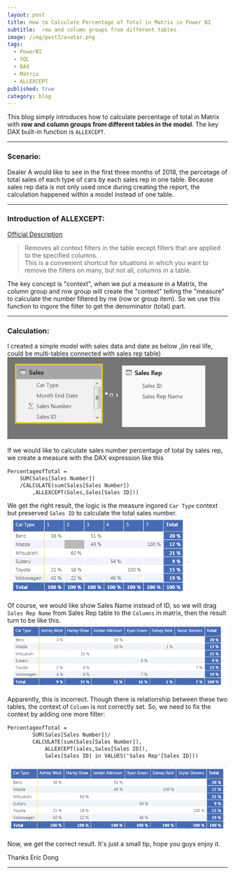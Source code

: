 ```yaml
---
layout: post
title: How to Calculate Percentage of Total in Matrix in Power BI
subtitle:  row and column groups from different tables
image: /img/post3/avatar.png
tags:
  - PowerBI
  - SQL
  - DAX
  - Matrix
  - ALLEXCEPT
published: true
category: blog
---
```


This blog simply introduces how to calculate percentage of total in Matrix with **row and column groups from different tables in the model**.  The key DAX built-in function is ``ALLEXCEPT``.

---

### Scenario:

Dealer A would like to see in the first three months of 2018, the percetage of total sales of each type of cars by each sales rep in one table. Because sales rep data is not only used once during creating the report, the calculation happened within a model instead of one table.

---

### Introduction of ALLEXCEPT:

[Official Description](https://msdn.microsoft.com/query-bi/dax/allexcept-function-dax)
>Removes all context filters in the table except filters that are applied to the specified columns.  
>This is a convenient shortcut for situations in which you want to remove the filters on many, but not all, columns in a table.

The key concept is "context", when we put a measure in a Matrix, the column group and row group will create the "context" telling the "measure" to calculate the number filtered by me (row or group item). So we use this function to ingore the filter to get the denominator (total) part.

---

### Calculation:
I created a simple model with sales data and date as below ,(in real life, could be multi-tables connected with sales rep table)
![modelsample](/img/post3/post3-1.PNG)

If we would like to calculate sales number percentage of total by sales rep, we create a measure with the DAX expression like this 
```
PercentageofTotal = 
	SUM(Sales[Sales Number])
	/CALCULATE(sum(Sales[Sales Number])
		,ALLEXCEPT(Sales,Sales[Sales ID]))
```
We get the right result, the logic is the measure ingored `Car Type` context but preserved `Sales ID` to calculate the total sales number.
![firstresult](/img/post3/post3-2.PNG)

Of course, we would like show Sales Name instead of ID, so we will drag `Sales Rep Name` from Sales Rep table to the `Columns` in matrix, then the result turn to be like this.
![wrongresult](/img/post3/post3-3.PNG)

Apparently, this is incorrect. Though there is relationship between these two tables, the context of `Column` is not correctly set. 
So, we need to fix the context by adding one more filter:
```
PercentageofTotal = 
		SUM(Sales[Sales Number])/
		CALCULATE(sum(Sales[Sales Number]),
			ALLEXCEPT(sales,Sales[Sales ID]),
			Sales[Sales ID] in VALUES('Sales Rep'[Sales ID]))
```
![finalresult](/img/post3/post3-4.PNG)

Now, we get the correct result. It's just a small tip, hope you guys enjoy it. 

Thanks
Eric Dong

---
